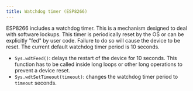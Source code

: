 ```yaml
---
title: Watchdog timer (ESP8266)
---
```


ESP8266 includes a watchdog timer. This is a mechanism designed to deal with software
lockups. This timer is periodically reset by the OS or can be explicitly "fed"
by user code. Failure to do so will cause the device to be reset. The current
default watchdog timer period is 10 seconds.

- `Sys.wdtFeed()`: delays the restart of the device for 10 seconds. This function has
  to be called inside long loops or other long operations to prevent a device
  reset.
- `Sys.wdtSetTimeout(timeout)`: changes the watchdog timer period to `timeout` seconds.


